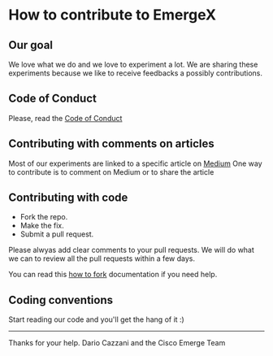 # How to contribute to EmergeX

## Our goal

We love what we do and we love to experiment a lot.
We are sharing these experiments because we like to receive feedbacks a possibly contributions.

## Code of Conduct

Please, read the [Code of Conduct](https://github.com/ciscoemerge/emergeX/blob/master/CODE_OF_CONDUCT.md)

## Contributing with comments on articles

Most of our experiments are linked to a specific article on [Medium](https://medium.com/cisco-emerge)
One way to contribute is to comment on Medium or to share the article

## Contributing with code

* Fork the repo.
* Make the fix.
* Submit a pull request.

Please alwyas add clear comments to your pull requests.
We will do what we can to review all the pull requests within a few days.

You can read this [how to fork](https://help.github.com/articles/fork-a-repo/) documentation if you need help.

## Coding conventions

Start reading our code and you'll get the hang of it :)

--------------------------------------------------------------------------------

Thanks for your help.
Dario Cazzani and the Cisco Emerge Team
